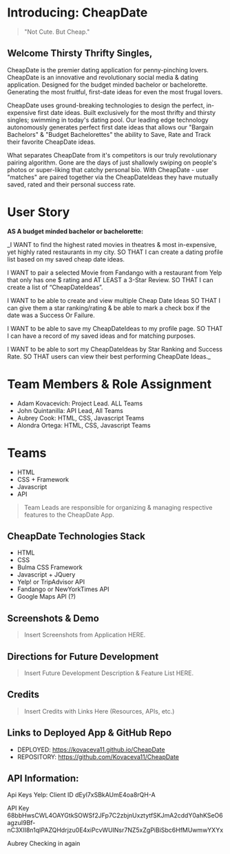 # Introducing: CheapDate
>"Not Cute. But Cheap."

<!-- Insert Link To Deployed Application HERE -->
## Welcome Thirsty Thrifty Singles, 

CheapDate is the premier dating application for penny-pinching lovers. CheapDate is an innovative and revolutionary social media & dating application. Designed for the budget minded bachelor or bachelorette.  Generating the most fruitful, first-date ideas for even the most frugal lovers.

CheapDate uses ground-breaking technologies to design the perfect, in-expensive first date ideas. Built exclusively for the most thrifty and thirsty singles; swimming in today's dating pool. Our leading edge technology autonomously generates perfect first date ideas that allows our "Bargain Bachelors" & "Budget Bachelorettes" the ability to Save, Rate and Track their favorite CheapDate ideas.   

What separates CheapDate from it's competitors is our truly revolutionary pairing algorithm. Gone are the days of just shallowly swiping on people's photos or super-liking that catchy personal bio. With CheapDate - user "matches" are paired together via the CheapDateIdeas they have mutually saved, rated and their personal success rate.

# User Story
**AS A budget minded bachelor or bachelorette:**

_I WANT to find the highest rated movies in theatres & most in-expensive, yet highly rated restaurants in my city. 
SO THAT I can create a dating profile list based on my saved cheap date ideas. 

I WANT to pair a selected Movie from Fandango with a restaurant from Yelp that only has one $ rating and AT LEAST a 3-Star Review.
SO THAT I can create a list of “CheapDateIdeas”.

I WANT to be able to create and view multiple Cheap Date Ideas 
SO THAT I can give them a star ranking/rating & be able to mark a check box if the date was a Success Or Failure.

I WANT to be able to save my CheapDateIdeas to my profile page.
SO THAT I can have a record of my saved ideas and for matching purposes. 

I WANT to be able to sort my CheapDateIdeas by Star Ranking and Success Rate.
SO THAT users can view their best performing CheapDate Ideas._ 

# Team Members & Role Assignment

- Adam Kovacevich: Project Lead. ALL Teams
- John Quintanilla: API Lead, All Teams
- Aubrey Cook: HTML, CSS, Javascript Teams
- Alondra Ortega: HTML, CSS, Javascript Teams

# Teams
- HTML
- CSS + Framework
- Javascript
- API
>Team Leads are responsible for organizing & managing respective features to the CheapDate App.

## CheapDate Technologies Stack
- HTML
- CSS
- Bulma CSS Framework
- Javascript + JQuery
- Yelp! or TripAdvisor API
- Fandango or NewYorkTimes API
- Google Maps API (?)

## Screenshots & Demo
<!-- insert Screenshots here -->
>Insert Screenshots from Application HERE.
## Directions for Future Development
<!-- insert Content here -->
> Insert Future Development Description & Feature List HERE. 

## Credits
<!-- insert Credits & Links here -->
>Insert Credits with Links Here (Resources, APIs, etc.)

## Links to Deployed App & GitHub Repo
<!-- insert links here -->
- DEPLOYED: https://kovaceva11.github.io/CheapDate
- REPOSITORY: https://github.com/Kovaceva11/CheapDate


## API Information:
Api Keys
Yelp: Client ID
dEyl7xSBkAUmE4oa8rQH-A

API Key
68bbHwsCWL4OAYGtkSOWSf2JFp7C2zbjnUxztytfSKJmA2cddY0ahKSeO6agzuI9Bf-nC3XII8n1qIPAZQHdrjzu0E4xiPcvWUINsr7NZ5xZgPiBiSbc6HfMUwmwYXYx


Aubrey Checking in again


